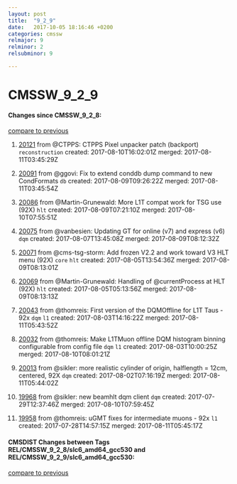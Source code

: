 ```yaml
---
layout: post
title:  "9_2_9"
date:   2017-10-05 18:16:46 +0200
categories: cmssw
relmajor: 9
relminor: 2
relsubminor: 9

---
```


# CMSSW_9_2_9
#### Changes since CMSSW_9_2_8:
[compare to previous](https://github.com/cms-sw/cmssw/compare/CMSSW_9_2_8...CMSSW_9_2_9)



1. [20121](http://github.com/cms-sw/cmssw/pull/20121)  from @CTPPS: CTPPS Pixel unpacker patch (backport) `reconstruction`  created: 2017-08-10T16:02:01Z merged: 2017-08-11T03:45:29Z

1. [20091](http://github.com/cms-sw/cmssw/pull/20091)  from @ggovi: Fix to extend conddb dump command to new CondFormats `db`  created: 2017-08-09T09:26:22Z merged: 2017-08-11T03:45:54Z

1. [20086](http://github.com/cms-sw/cmssw/pull/20086)  from @Martin-Grunewald: More L1T compat work for TSG use (92X) `hlt`  created: 2017-08-09T07:21:10Z merged: 2017-08-10T07:55:51Z

1. [20075](http://github.com/cms-sw/cmssw/pull/20075)  from @vanbesien: Updating GT for online (v7) and express (v6) `dqm`  created: 2017-08-07T13:45:08Z merged: 2017-08-09T08:12:32Z

1. [20071](http://github.com/cms-sw/cmssw/pull/20071)  from @cms-tsg-storm: Add frozen V2.2 and work toward V3 HLT menu (92X) `core`  `hlt`  created: 2017-08-05T13:54:36Z merged: 2017-08-09T08:13:01Z

1. [20069](http://github.com/cms-sw/cmssw/pull/20069)  from @Martin-Grunewald: Handling of @currentProcess at HLT (92X) `hlt`  created: 2017-08-05T05:13:56Z merged: 2017-08-09T08:13:13Z

1. [20043](http://github.com/cms-sw/cmssw/pull/20043)  from @thomreis: First version of the DQMOffline for L1T Taus - 92x `dqm`  `l1`  created: 2017-08-03T14:16:22Z merged: 2017-08-11T05:43:52Z

1. [20032](http://github.com/cms-sw/cmssw/pull/20032)  from @thomreis: Make L1TMuon offline DQM histogram binning configurable from config file `dqm`  `l1`  created: 2017-08-03T10:00:25Z merged: 2017-08-10T08:01:21Z

1. [20013](http://github.com/cms-sw/cmssw/pull/20013)  from @sikler: more realistic cylinder of origin, halflength = 12cm, centered, 92X `dqm`  created: 2017-08-02T07:16:19Z merged: 2017-08-11T05:44:02Z

1. [19968](http://github.com/cms-sw/cmssw/pull/19968)  from @sikler: new beamhlt dqm client `dqm`  created: 2017-07-29T12:37:46Z merged: 2017-08-10T07:59:45Z

1. [19958](http://github.com/cms-sw/cmssw/pull/19958)  from @thomreis: uGMT fixes for intermediate muons - 92x `l1`  created: 2017-07-28T14:57:15Z merged: 2017-08-11T05:45:17Z

#### CMSDIST Changes between Tags REL/CMSSW_9_2_8/slc6_amd64_gcc530 and REL/CMSSW_9_2_9/slc6_amd64_gcc530:
[compare to previous](https://github.com/cms-sw/cmsdist/compare/REL/CMSSW_9_2_8/slc6_amd64_gcc530...REL/CMSSW_9_2_9/slc6_amd64_gcc530)



